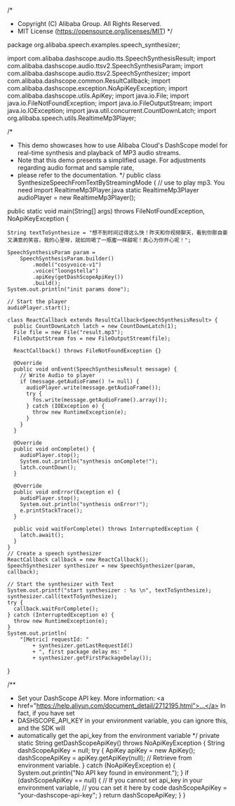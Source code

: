 /*
 * Copyright (C) Alibaba Group. All Rights Reserved.
 * MIT License (https://opensource.org/licenses/MIT)
 */

package org.alibaba.speech.examples.speech_synthesizer;

import com.alibaba.dashscope.audio.tts.SpeechSynthesisResult;
import com.alibaba.dashscope.audio.ttsv2.SpeechSynthesisParam;
import com.alibaba.dashscope.audio.ttsv2.SpeechSynthesizer;
import com.alibaba.dashscope.common.ResultCallback;
import com.alibaba.dashscope.exception.NoApiKeyException;
import com.alibaba.dashscope.utils.ApiKey;
import java.io.File;
import java.io.FileNotFoundException;
import java.io.FileOutputStream;
import java.io.IOException;
import java.util.concurrent.CountDownLatch;
import org.alibaba.speech.utils.RealtimeMp3Player;

/*
 * This demo showcases how to use Alibaba Cloud's DashScope model for real-time synthesis and playback of MP3 audio streams.
 * Note that this demo presents a simplified usage. For adjustments regarding audio format and sample rate,
 * please refer to the documentation.
 */
public class SynthesizeSpeechFromTextByStreamingMode {
  // use to play mp3. You need import RealtimeMp3Player.java
  static RealtimeMp3Player audioPlayer = new RealtimeMp3Player();

  public static void main(String[] args) throws FileNotFoundException, NoApiKeyException {

    String textToSynthesize = "想不到时间过得这么快！昨天和你视频聊天，看到你那自豪又满意的笑容，我的心里呀，就如同喝了一瓶蜜一样甜呢！真心为你开心呢！";

    SpeechSynthesisParam param =
        SpeechSynthesisParam.builder()
            .model("cosyvoice-v1")
            .voice("loongstella")
            .apiKey(getDashScopeApiKey())
            .build();
    System.out.println("init params done");

    // Start the player
    audioPlayer.start();

    class ReactCallback extends ResultCallback<SpeechSynthesisResult> {
      public CountDownLatch latch = new CountDownLatch(1);
      File file = new File("result.mp3");
      FileOutputStream fos = new FileOutputStream(file);

      ReactCallback() throws FileNotFoundException {}

      @Override
      public void onEvent(SpeechSynthesisResult message) {
        // Write Audio to player
        if (message.getAudioFrame() != null) {
          audioPlayer.write(message.getAudioFrame());
          try {
            fos.write(message.getAudioFrame().array());
          } catch (IOException e) {
            throw new RuntimeException(e);
          }
        }
      }

      @Override
      public void onComplete() {
        audioPlayer.stop();
        System.out.println("synthesis onComplete!");
        latch.countDown();
      }

      @Override
      public void onError(Exception e) {
        audioPlayer.stop();
        System.out.println("synthesis onError!");
        e.printStackTrace();
      }

      public void waitForComplete() throws InterruptedException {
        latch.await();
      }
    }
    // Create a speech synthesizer
    ReactCallback callback = new ReactCallback();
    SpeechSynthesizer synthesizer = new SpeechSynthesizer(param, callback);

    // Start the synthesizer with Text
    System.out.printf("start synthesizer : %s \n", textToSynthesize);
    synthesizer.call(textToSynthesize);
    try {
      callback.waitForComplete();
    } catch (InterruptedException e) {
      throw new RuntimeException(e);
    }
    System.out.println(
        "[Metric] requestId: "
            + synthesizer.getLastRequestId()
            + ", first package delay ms: "
            + synthesizer.getFirstPackageDelay());
  }

  /**
   * Set your DashScope API key. More information: <a
   * href="https://help.aliyun.com/document_detail/2712195.html">...</a> In fact, if you have set
   * DASHSCOPE_API_KEY in your environment variable, you can ignore this, and the SDK will
   * automatically get the api_key from the environment variable
   */
  private static String getDashScopeApiKey() throws NoApiKeyException {
    String dashScopeApiKey = null;
    try {
      ApiKey apiKey = new ApiKey();
      dashScopeApiKey = apiKey.getApiKey(null); // Retrieve from environment variable.
    } catch (NoApiKeyException e) {
      System.out.println("No API key found in environment.");
    }
    if (dashScopeApiKey == null) {
      // If you cannot set api_key in your environment variable,
      // you can set it here by code
      dashScopeApiKey = "your-dashscope-api-key";
    }
    return dashScopeApiKey;
  }
}